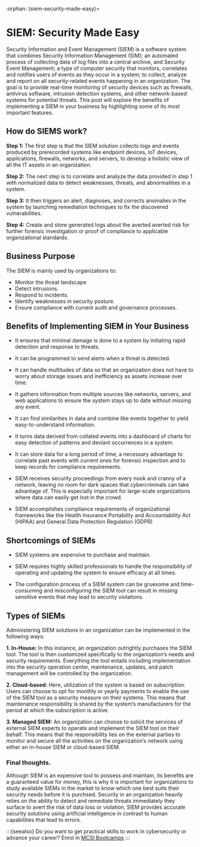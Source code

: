 :orphan:
(siem-security-made-easy)=

# SIEM: Security Made Easy

Security Information and Event Management (SIEM) is a software system that combines Security Information Management (SIM); an automated process of collecting data of log files into a central archive, and Security Event Management; a type of computer security that monitors, correlates and notifies users of events as they occur in a system; to collect, analyze and report on all security-related events happening in an organization. The goal is to provide real-time monitoring of security devices such as firewalls, antivirus software, intrusion detection systems, and other network-based systems for potential threats. This post will explore the benefits of implementing a SIEM in your business by highlighting some of its most important features.

## How do SIEMS work?

**Step 1:** The first step is that the SIEM solution collects logs and events produced by prerecorded systems like endpoint devices, IoT devices, applications, firewalls, networks, and servers, to develop a holistic view of all the IT assets in an organization.

**Step 2:** The next step is to correlate and analyze the data provided in step 1 with normalized data to detect weaknesses, threats, and abnormalities in a system.

**Step 3:** It then triggers an alert, diagnoses, and corrects anomalies in the system by launching remediation techniques to fix the discovered vulnerabilities.

**Step 4:** Create and store generated logs about the averted averted risk for further forensic investigation or proof of compliance to applicable organizational standards.

## Business Purpose

The SIEM is mainly used by organizations to:

- Monitor the threat landscape
- Detect intrusions.
- Respond to incidents.
- Identify weaknesses in security posture.
- Ensure compliance with current audit and governance processes.

## Benefits of Implementing SIEM in Your Business

- It ensures that minimal damage is done to a system by initiating rapid detection and response to threats.

- It can be programmed to send alerts when a threat is detected.

- It can handle multitudes of data so that an organization does not have to worry about storage issues and inefficiency as assets increase over time.

- It gathers information from multiple sources like networks, servers, and web applications to ensure the system stays up to date without missing any event.

- It can find similarities in data and combine like events together to yield easy-to-understand information.

- It turns data derived from collated events into a dashboard of charts for easy detection of patterns and deviant occurrences in a system.

- It can store data for a long period of time, a necessary advantage to correlate past events with current ones for forensic inspection and to keep records for compliance requirements.

- SIEM receives security proceedings from every nook and cranny of a network, leaving no room for dark spaces that cybercriminals can take advantage of. This is especially important for large-scale organizations where data can easily get lost in the crowd.

- SIEM accomplishes compliance requirements of organizational frameworks like the Health Insurance Portability and Accountability Act (HIPAA) and General Data Protection Regulation (GDPR)

## Shortcomings of SIEMs

- SIEM systems are expensive to purchase and maintain.

- SIEM requires highly skilled professionals to handle the responsibility of operating and updating the system to ensure efficacy at all times.

- The configuration process of a SIEM system can be gruesome and time-consuming and misconfiguring the SIEM tool can result in missing sensitive events that may lead to security violations.

## Types of SIEMs

Administering SIEM solutions in an organization can be implemented in the following ways:

**1. In-House:** In this instance, an organization outrightly purchases the SIEM tool. The tool is then customized specifically to the organization’s needs and security requirements. Everything the tool entails including implementation into the security operation center, maintenance, updates, and patch management will be controlled by the organization.

**2. Cloud-based:** Here, utilization of the system is based on subscription. Users can choose to opt for monthly or yearly payments to enable the use of the SIEM tool as a security measure on their systems. This means that maintenance responsibility is shared by the system’s manufacturers for the period at which the subscription is active.

**3. Managed SIEM:** An organization can choose to solicit the services of external SIEM experts to operate and implement the SIEM tool on their behalf. This means that the responsibility lies on the external parties to monitor and secure all the activities on the organization’s network using either an in-house SIEM or cloud-based SIEM.

### Final thoughts.

Although SIEM is an expensive tool to possess and maintain, its benefits are a guaranteed value for money, this is why it is important for organizations to study available SIEMs in the market to know which one best suits their security needs before it is purchsed. Security in an organization heavily relies on the ability to detect and remediate threats immediately they surface to avert the risk of data loss or violation, SIEM provides accurate security solutions using artificial intelligence in contrast to human capabilities that lead to errors.

:::{seealso}
Do you want to get practical skills to work in cybersecurity or advance your career? Enrol in [MCSI Bootcamps](https://www.mosse-institute.com/bootcamps.html)
:::
